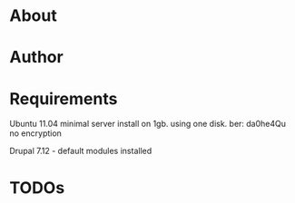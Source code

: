 # About

# Author

# Requirements

Ubuntu 11.04 minimal server install on 1gb. using one disk.
ber: da0he4Qu
no encryption

Drupal 7.12 - default modules installed

# TODOs
